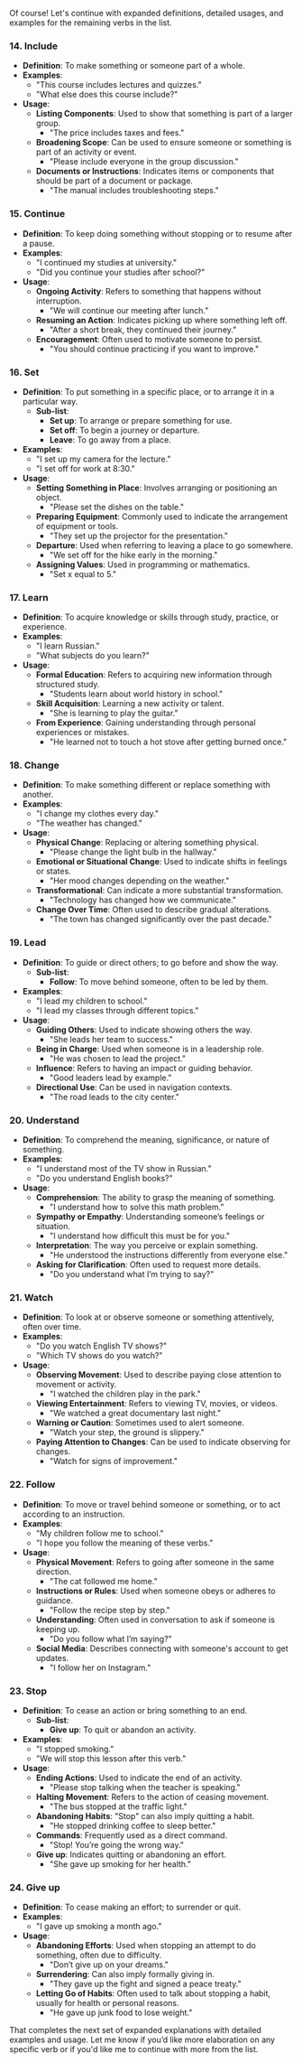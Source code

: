 Of course! Let's continue with expanded definitions, detailed usages, and examples for the remaining verbs in the list.

### 14. Include

- **Definition**: To make something or someone part of a whole.
- **Examples**:
    - "This course includes lectures and quizzes."
    - "What else does this course include?"
- **Usage**:
    - **Listing Components**: Used to show that something is part of a larger group.
        - "The price includes taxes and fees."
    - **Broadening Scope**: Can be used to ensure someone or something is part of an activity or event.
        - "Please include everyone in the group discussion."
    - **Documents or Instructions**: Indicates items or components that should be part of a document or package.
        - "The manual includes troubleshooting steps."

### 15. Continue

- **Definition**: To keep doing something without stopping or to resume after a pause.
- **Examples**:
    - "I continued my studies at university."
    - "Did you continue your studies after school?"
- **Usage**:
    - **Ongoing Activity**: Refers to something that happens without interruption.
        - "We will continue our meeting after lunch."
    - **Resuming an Action**: Indicates picking up where something left off.
        - "After a short break, they continued their journey."
    - **Encouragement**: Often used to motivate someone to persist.
        - "You should continue practicing if you want to improve."

### 16. Set

- **Definition**: To put something in a specific place, or to arrange it in a particular way.
    - **Sub-list**:
        - **Set up**: To arrange or prepare something for use.
        - **Set off**: To begin a journey or departure.
        - **Leave**: To go away from a place.
- **Examples**:
    - "I set up my camera for the lecture."
    - "I set off for work at 8:30."
- **Usage**:
    - **Setting Something in Place**: Involves arranging or positioning an object.
        - "Please set the dishes on the table."
    - **Preparing Equipment**: Commonly used to indicate the arrangement of equipment or tools.
        - "They set up the projector for the presentation."
    - **Departure**: Used when referring to leaving a place to go somewhere.
        - "We set off for the hike early in the morning."
    - **Assigning Values**: Used in programming or mathematics.
        - "Set x equal to 5."

### 17. Learn

- **Definition**: To acquire knowledge or skills through study, practice, or experience.
- **Examples**:
    - "I learn Russian."
    - "What subjects do you learn?"
- **Usage**:
    - **Formal Education**: Refers to acquiring new information through structured study.
        - "Students learn about world history in school."
    - **Skill Acquisition**: Learning a new activity or talent.
        - "She is learning to play the guitar."
    - **From Experience**: Gaining understanding through personal experiences or mistakes.
        - "He learned not to touch a hot stove after getting burned once."

### 18. Change

- **Definition**: To make something different or replace something with another.
- **Examples**:
    - "I change my clothes every day."
    - "The weather has changed."
- **Usage**:
    - **Physical Change**: Replacing or altering something physical.
        - "Please change the light bulb in the hallway."
    - **Emotional or Situational Change**: Used to indicate shifts in feelings or states.
        - "Her mood changes depending on the weather."
    - **Transformational**: Can indicate a more substantial transformation.
        - "Technology has changed how we communicate."
    - **Change Over Time**: Often used to describe gradual alterations.
        - "The town has changed significantly over the past decade."

### 19. Lead

- **Definition**: To guide or direct others; to go before and show the way.
    - **Sub-list**:
        - **Follow**: To move behind someone, often to be led by them.
- **Examples**:
    - "I lead my children to school."
    - "I lead my classes through different topics."
- **Usage**:
    - **Guiding Others**: Used to indicate showing others the way.
        - "She leads her team to success."
    - **Being in Charge**: Used when someone is in a leadership role.
        - "He was chosen to lead the project."
    - **Influence**: Refers to having an impact or guiding behavior.
        - "Good leaders lead by example."
    - **Directional Use**: Can be used in navigation contexts.
        - "The road leads to the city center."

### 20. Understand

- **Definition**: To comprehend the meaning, significance, or nature of something.
- **Examples**:
    - "I understand most of the TV show in Russian."
    - "Do you understand English books?"
- **Usage**:
    - **Comprehension**: The ability to grasp the meaning of something.
        - "I understand how to solve this math problem."
    - **Sympathy or Empathy**: Understanding someone’s feelings or situation.
        - "I understand how difficult this must be for you."
    - **Interpretation**: The way you perceive or explain something.
        - "He understood the instructions differently from everyone else."
    - **Asking for Clarification**: Often used to request more details.
        - "Do you understand what I’m trying to say?"

### 21. Watch

- **Definition**: To look at or observe someone or something attentively, often over time.
- **Examples**:
    - "Do you watch English TV shows?"
    - "Which TV shows do you watch?"
- **Usage**:
    - **Observing Movement**: Used to describe paying close attention to movement or activity.
        - "I watched the children play in the park."
    - **Viewing Entertainment**: Refers to viewing TV, movies, or videos.
        - "We watched a great documentary last night."
    - **Warning or Caution**: Sometimes used to alert someone.
        - "Watch your step, the ground is slippery."
    - **Paying Attention to Changes**: Can be used to indicate observing for changes.
        - "Watch for signs of improvement."

### 22. Follow

- **Definition**: To move or travel behind someone or something, or to act according to an instruction.
- **Examples**:
    - "My children follow me to school."
    - "I hope you follow the meaning of these verbs."
- **Usage**:
    - **Physical Movement**: Refers to going after someone in the same direction.
        - "The cat followed me home."
    - **Instructions or Rules**: Used when someone obeys or adheres to guidance.
        - "Follow the recipe step by step."
    - **Understanding**: Often used in conversation to ask if someone is keeping up.
        - "Do you follow what I’m saying?"
    - **Social Media**: Describes connecting with someone's account to get updates.
        - "I follow her on Instagram."

### 23. Stop

- **Definition**: To cease an action or bring something to an end.
    - **Sub-list**:
        - **Give up**: To quit or abandon an activity.
- **Examples**:
    - "I stopped smoking."
    - "We will stop this lesson after this verb."
- **Usage**:
    - **Ending Actions**: Used to indicate the end of an activity.
        - "Please stop talking when the teacher is speaking."
    - **Halting Movement**: Refers to the action of ceasing movement.
        - "The bus stopped at the traffic light."
    - **Abandoning Habits**: "Stop" can also imply quitting a habit.
        - "He stopped drinking coffee to sleep better."
    - **Commands**: Frequently used as a direct command.
        - "Stop! You’re going the wrong way."
    - **Give up**: Indicates quitting or abandoning an effort.
        - "She gave up smoking for her health."

### 24. Give up

- **Definition**: To cease making an effort; to surrender or quit.
- **Examples**:
    - "I gave up smoking a month ago."
- **Usage**:
    - **Abandoning Efforts**: Used when stopping an attempt to do something, often due to difficulty.
        - "Don’t give up on your dreams."
    - **Surrendering**: Can also imply formally giving in.
        - "They gave up the fight and signed a peace treaty."
    - **Letting Go of Habits**: Often used to talk about stopping a habit, usually for health or personal reasons.
        - "He gave up junk food to lose weight."

That completes the next set of expanded explanations with detailed examples and usage. Let me know if you’d like more elaboration on any specific verb or if you'd like me to continue with more from the list.